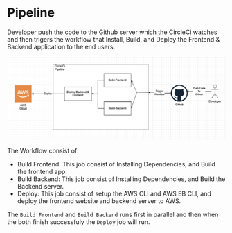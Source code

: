 # Pipeline
Developer push the code to the Github server which the CircleCi watches and then trigers the workflow that Install, Build, and Deploy the Frontend & Backend application to the end users.

![Pipeline Diagram](architecture-diagrams/pipeline-diagram.png)

The Workflow consist of:
- Build Frontend:
This job consist of Installing Dependencies, and Build the frontend app.
- Build Backend:
This job consist of Installing Dependencies, and Build the Backend server.
- Deploy:
This job consist of setup the AWS CLI and AWS EB CLI, and deploy the frontend website and backend server to AWS.

The `Build Frontend` and `Build Backend` runs first in parallel and then when the both finish successfuly the `Deploy` job will run.
